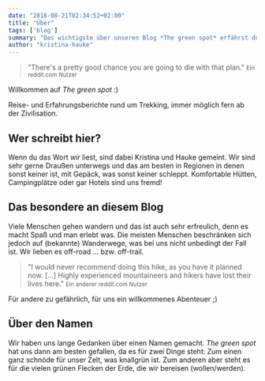```yaml
---
date: "2018-08-21T02:34:52+02:00"
title: "Über"
tags: ['blog']
summary: "Das wichtigste über unseren Blog *The green spot* erfährst du hier."
author: "kristina-hauke"
---
```

> "There's a pretty good chance you are going to die with that plan."
> <small>Ein reddit.com Nutzer</small>

Willkommen auf _The green spot_ :)

Reise- und Erfahrungsberichte rund um Trekking, immer möglich fern ab der Zivilisation.

## Wer schreibt hier?
Wenn du das Wort *wir* liest, sind dabei Kristina und Hauke gemeint. Wir sind sehr gerne Draußen unterwegs und das am besten in Regionen in denen sonst keiner ist, mit Gepäck, was sonst keiner schleppt. Komfortable Hütten, Campingplätze oder gar Hotels sind uns fremd!

## Das besondere an diesem Blog
Viele Menschen gehen wandern und das ist auch sehr erfreulich, denn es macht Spaß und man erlebt was. Die meisten Menschen beschränken sich jedoch auf (bekannte) Wanderwege, was bei uns nicht unbedingt der Fall ist. Wir lieben es off-road ... bzw. off-trail.

> "I would never recommend doing this hike, as you have it planned now. [...] Highly experienced mountaineers and hikers have lost their lives here."
> <small>Ein anderer reddit.com Nutzer</small>

Für andere zu gefährlich, für uns ein willkommenes Abenteuer ;)

## Über den Namen
Wir haben uns lange Gedanken über einen Namen gemacht. *The green spot* hat uns dann am besten gefallen, da es für zwei Dinge steht: Zum einen ganz schnöde für unser Zelt, was knallgrün ist. Zum anderen aber steht es für die vielen grünen Flecken der Erde, die wir bereisen (wollen/werden).
